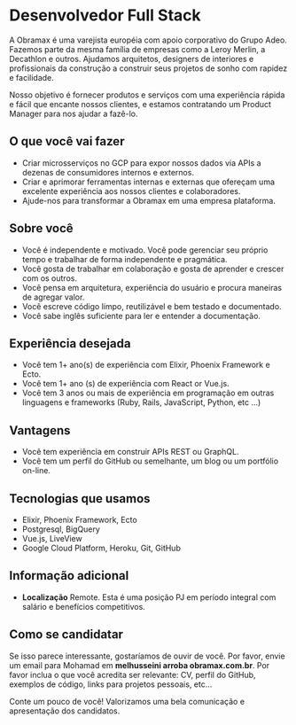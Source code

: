 # Desenvolvedor Full Stack

A Obramax é uma varejista européia com apoio corporativo do Grupo Adeo. Fazemos parte da mesma família de empresas como a Leroy Merlin, a Decathlon e outros. Ajudamos arquitetos, designers de interiores e profissionais da construção a construir seus projetos de sonho com rapidez e facilidade.

Nosso objetivo é fornecer produtos e serviços com uma experiência rápida e fácil que encante nossos clientes, e estamos contratando um Product Manager para nos ajudar a fazê-lo.

## O que você vai fazer

- Criar microsserviços no GCP para expor nossos dados via APIs a dezenas de consumidores internos e externos.
- Criar e aprimorar ferramentas internas e externas que ofereçam uma excelente experiência aos nossos clientes e colaboradores.
- Ajude-nos para transformar a Obramax em uma empresa plataforma.

## Sobre você

- Você é independente e motivado. Você pode gerenciar seu próprio tempo e trabalhar de forma independente e pragmática.
- Você gosta de trabalhar em colaboração e gosta de aprender e crescer com os outros.
- Você pensa em arquitetura, experiência do usuário e procura maneiras de agregar valor.
- Você escreve código limpo, reutilizável e bem testado e documentado.
- Você sabe inglês suficiente para ler e entender a documentação.

## Experiência desejada

- Você tem 1+ ano(s) de experiência com Elixir, Phoenix Framework e Ecto.
- Você tem 1+ ano (s) de experiência com React or Vue.js.
- Você tem 3 anos ou mais de experiência em programação em outras linguagens e frameworks (Ruby, Rails, JavaScript, Python, etc ...)

## Vantagens

- Você tem experiência em construir APIs REST ou GraphQL.
- Você tem um perfil do GitHub ou semelhante, um blog ou um portfólio on-line.

## Tecnologias que usamos

- Elixir, Phoenix Framework, Ecto
- Postgresql, BigQuery
- Vue.js, LiveView
- Google Cloud Platform, Heroku, Git, GitHub

## Informação adicional

- **Localização** Remote. Esta é uma posição PJ em período integral com salário e benefícios competitivos.

## Como se candidatar

Se isso parece interessante, gostaríamos de ouvir de você. Por favor, envie um email para Mohamad em **melhusseini arroba obramax.com.br**. Por favor inclua o que você acredita ser relevante: CV, perfil do GitHub, exemplos de código, links para projetos pessoais, etc...

Conte um pouco de você! Valorizamos uma bela comunicação e apresentação dos candidatos.

